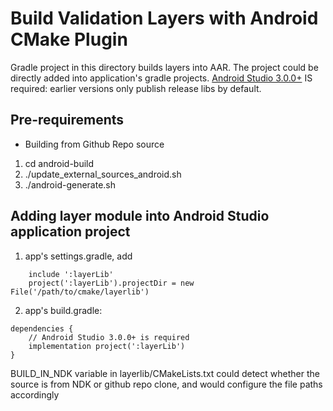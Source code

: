 Build Validation Layers with Android CMake Plugin
=================================================
Gradle project in this directory builds layers into AAR.
The project could be directly added into application's gradle projects.
[Android Studio 3.0.0+](https://developer.android.com/studio/index.html)
IS required: earlier versions only publish release libs by default.

Pre-requirements
----------------
- Building from Github Repo source
1. cd android-build
2. ./update_external_sources_android.sh
3. ./android-generate.sh

Adding layer module into Android Studio application project
--------------------------------------------------------
1. app's settings.gradle, add 
```
    include ':layerLib'
    project(':layerLib').projectDir = new File('/path/to/cmake/layerlib')
```
2. app's build.gradle:
```
dependencies {
    // Android Studio 3.0.0+ is required
    implementation project(':layerLib')
}
```
BUILD_IN_NDK variable in layerlib/CMakeLists.txt could detect whether the source is
from NDK or github repo clone, and would configure the file paths accordingly
